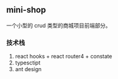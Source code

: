 ## mini-shop

一个小型的 crud 类型的商城项目前端部分。

### 技术栈

1. react hooks + react router4 + constate
2. typesctipt
3. ant design

